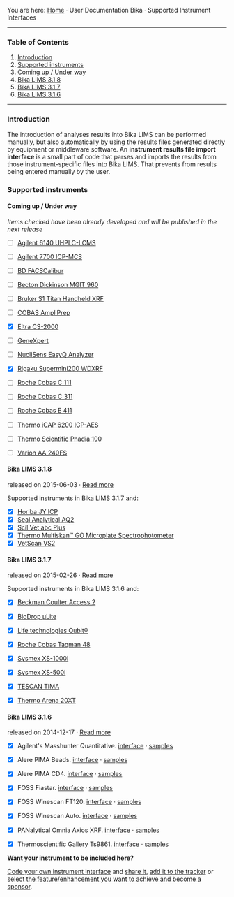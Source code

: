 You are here: [Home](https://github.com/bikalabs/Bika-LIMS/wiki) · User Documentation Bika · Supported Instrument Interfaces
***
### Table of Contents
1. [Introduction](#introduction)
2. [Supported instruments](#supported-instruments)
  1. [Coming up / Under way](#Coming-up-/-under-way)
  2. [Bika LIMS 3.1.8](https://github.com/bikalabs/Bika-LIMS/wiki/Supported-instrument-interfaces#bika-lims-318)
  3. [Bika LIMS 3.1.7](https://github.com/bikalabs/Bika-LIMS/wiki/Supported-instrument-interfaces#bika-lims-317)
  4. [Bika LIMS 3.1.6](https://github.com/bikalabs/Bika-LIMS/wiki/Supported-instrument-interfaces#bika-lims-316)

***

### Introduction

The introduction of analyses results into Bika LIMS can be performed manually, but also automatically by using the results files generated directly by equipment or middleware software. An **instrument results file import interface** is a small part of code that parses and imports the results from those instrument-specific files into Bika LIMS. That prevents from results being entered manually by the user.

### Supported instruments
#### Coming up / Under way

_Items checked have been already developed and will be published in the next release_

- [ ] [Agilent 6140 UHPLC-LCMS](https://jira.bikalabs.com/browse/HEALTH-259)
- [ ] [Agilent 7700 ICP-MCS](https://jira.bikalabs.com/browse/LIMS-1588)
- [ ] [BD FACSCalibur](https://jira.bikalabs.com/browse/HEALTH-235)
- [ ] [Becton Dickinson MGIT 960](https://jira.bikalabs.com/browse/HEALTH-234)
- [ ] [Bruker S1 Titan Handheld XRF](https://jira.bikalabs.com/browse/LIMS-1577)
- [ ] [COBAS AmpliPrep](https://jira.bikalabs.com/browse/HEALTH-309)
- [x] [Eltra CS-2000](https://jira.bikalabs.com/browse/LIMS-1818)
- [ ] [GeneXpert](https://jira.bikalabs.com/browse/HEALTH-308)
- [ ] [NucliSens EasyQ Analyzer](https://jira.bikalabs.com/browse/HEALTH-310)
- [x] [Rigaku Supermini200 WDXRF](https://jira.bikalabs.com/browse/LIMS-1817)
- [ ] [Roche Cobas C 111](https://jira.bikalabs.com/browse/HEALTH-236)
- [ ] [Roche Cobas C 311](https://jira.bikalabs.com/browse/HEALTH-237)
- [ ] [Roche Cobas E 411](https://jira.bikalabs.com/browse/HEALTH-238)
- [ ] [Thermo iCAP 6200 ICP-AES](https://jira.bikalabs.com/browse/LIMS-1589)
- [ ] [Thermo Scientific Phadia 100](https://jira.bikalabs.com/browse/HEALTH-229)
- [ ] [Varion AA 240FS](https://jira.bikalabs.com/browse/LIMS-1433)


#### **Bika LIMS 3.1.8**
released on 2015-06-03 · [Read more](https://github.com/bikalabs/Bika-LIMS/wiki/Bika-LIMS-3.1.8)

Supported instruments in Bika LIMS 3.1.7 and:

- [x] [Horiba JY ICP](https://jira.bikalabs.com/browse/LIMS-1805)
- [x] [Seal Analytical AQ2](https://jira.bikalabs.com/browse/LIMS-1806)
- [x] [Scil Vet abc Plus](https://jira.bikalabs.com/browse/LIMS-1771)
- [x] [Thermo Multiskan™ GO Microplate Spectrophotometer](https://jira.bikalabs.com/browse/LIMS-1773)
- [x] [VetScan VS2](https://jira.bikalabs.com/browse/LIMS-1772)

#### **Bika LIMS 3.1.7**
released on 2015-02-26 · [Read more](https://github.com/bikalabs/Bika-LIMS/wiki/Bika-LIMS-3.1.7)

Supported instruments in Bika LIMS 3.1.6 and:

- [x] [Beckman Coulter Access 2](https://jira.bikalabs.com/browse/LIMS-1569)
- [x] [BioDrop &micro;Lite](https://jira.bikalabs.com/browse/LIMS-1604)
- [x] [Life technologies Qubit&reg;](https://jira.bikalabs.com/browse/LIMS-1603)
- [x] [Roche Cobas Taqman 48](https://jira.bikalabs.com/browse/LIMS-1570)
- [x] [Sysmex XS-1000i](https://jira.bikalabs.com/browse/LIMS-1571)
- [x] [Sysmex XS-500i](https://jira.bikalabs.com/browse/LIMS-1572)
- [x] [TESCAN TIMA](https://jira.bikalabs.com/browse/LIMS-1605)
- [x] [Thermo Arena 20XT](https://jira.bikalabs.com/browse/LIMS-1575)


#### **Bika LIMS 3.1.6**
released on 2014-12-17 · [Read more](https://github.com/bikalabs/Bika-LIMS/wiki/Bika-LIMS-3.1.6)

- [x] Agilent's Masshunter Quantitative. [interface](https://github.com/bikalabs/Bika-LIMS/blob/hotfix/3.1.7/bika/lims/exportimport/instruments/agilent/masshunter/quantitative.py) · [samples](https://github.com/bikalabs/Bika-LIMS/tree/hotfix/3.1.7/bika/lims/exportimport/instruments/agilent/masshunter/samples)
- [x] Alere PIMA Beads. [interface](https://github.com/bikalabs/Bika-LIMS/blob/hotfix/3.1.7/bika/lims/exportimport/instruments/alere/pima/beads.py) · [samples](https://github.com/bikalabs/Bika-LIMS/tree/hotfix/3.1.7/bika/lims/exportimport/instruments/alere/pima/samples)
- [x] Alere PIMA CD4. [interface](https://github.com/bikalabs/Bika-LIMS/blob/hotfix/3.1.7/bika/lims/exportimport/instruments/alere/pima/cd4.py) · [samples](https://github.com/bikalabs/Bika-LIMS/tree/hotfix/3.1.7/bika/lims/exportimport/instruments/alere/pima/samples)
- [x] FOSS Fiastar. [interface](https://github.com/bikalabs/Bika-LIMS/blob/hotfix/3.1.7/bika/lims/exportimport/instruments/foss/fiastar/fiastar.py) · [samples](https://github.com/bikalabs/Bika-LIMS/tree/hotfix/3.1.7/bika/lims/exportimport/instruments/foss/fiastar)
- [x] FOSS Winescan FT120. [interface](https://github.com/bikalabs/Bika-LIMS/blob/hotfix/3.1.7/bika/lims/exportimport/instruments/foss/winescan/ft120.py) · [samples](https://github.com/bikalabs/Bika-LIMS/tree/hotfix/3.1.7/bika/lims/exportimport/instruments/foss/winescan/samples)
- [x] FOSS Winescan Auto. [interface](https://github.com/bikalabs/Bika-LIMS/blob/hotfix/3.1.7/bika/lims/exportimport/instruments/foss/winescan/__init__.py) · [samples](https://github.com/bikalabs/Bika-LIMS/tree/hotfix/3.1.7/bika/lims/exportimport/instruments/foss/winescan/samples)
- [x] PANalytical Omnia Axios XRF. [interface](https://github.com/bikalabs/Bika-LIMS/blob/hotfix/3.1.7/bika/lims/exportimport/instruments/panalytical/omnia/__init__.py) · [samples](https://github.com/bikalabs/Bika-LIMS/tree/hotfix/3.1.7/bika/lims/exportimport/instruments/panalytical/omnia/samples)
- [x] Thermoscientific Gallery Ts9861. [interface](https://github.com/bikalabs/Bika-LIMS/blob/hotfix/3.1.7/bika/lims/exportimport/instruments/thermoscientific/gallery/Ts9861x.py) · [samples](https://github.com/bikalabs/Bika-LIMS/tree/hotfix/3.1.7/bika/lims/exportimport/instruments/thermoscientific/gallery/samples)


**Want your instrument to be included here?**

[Code your own instrument interface](https://github.com/bikalabs/Bika-LIMS/wiki/creating-an-instrument-import-interface) and [share it](https://github.com/bikalabs/Bika-LIMS/wiki/Bika-LIMS-Developer-Guidelines), [add it to the tracker](https://jira.bikalabs.com/browse/LIMS-1573) or [select the feature/enhancement you want to achieve and become a sponsor](https://jira.bikalabs.com/issues/?jql=project%20in%20%28HEALTH%2C%20LIMS%29%20AND%20status%20in%20%28Open%2C%20Reopened%29%20AND%20%20type%20in%20%28Improvement%2C%20%22New%20Feature%22%29%20AND%20%28fixversion%20is%20EMPTY%29%20ORDER%20BY%20Rank%20ASC%2C%20priority%20DESC%2C%20updated%20DESC).